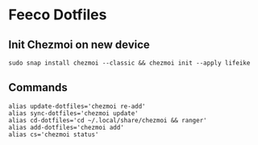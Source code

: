 # Feeco Dotfiles


## Init Chezmoi on new device
```
sudo snap install chezmoi --classic && chezmoi init --apply lifeike 
```
## Commands
```
alias update-dotfiles='chezmoi re-add'
alias sync-dotfiles='chezmoi update'
alias cd-dotfiles='cd ~/.local/share/chezmoi && ranger'
alias add-dotfiles='chezmoi add'
alias cs='chezmoi status'
```
